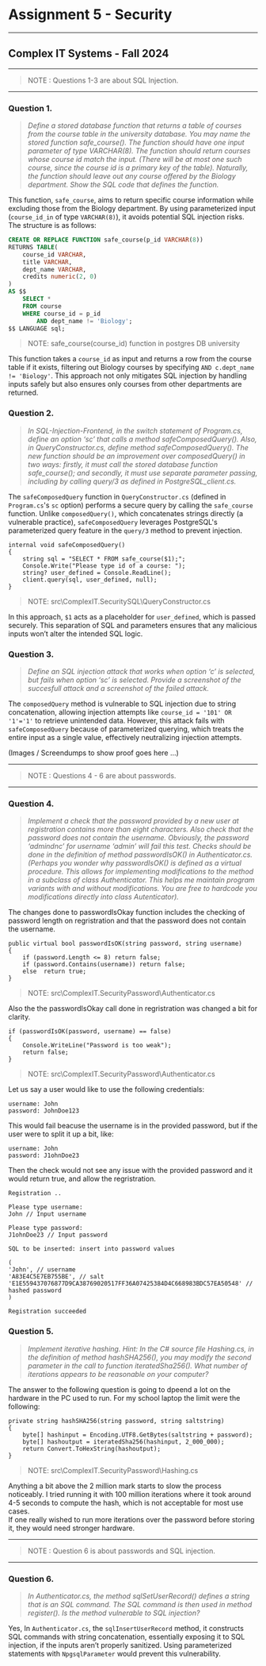 # Assignment 5 - Security
---
## Complex IT Systems - Fall 2024
---
> NOTE : Questions 1-3 are about SQL Injection.
---  

### Question 1. 
> *Define a stored database function that returns a table of courses from the course table in the university database. You may name the stored function safe_course(). The function should have one input parameter of type VARCHAR(8). The function should return courses whose course id match the input. (There will be at most one such course, since the course id is a primary key of the table). Naturally, the function should leave out any course offered by the Biology department. Show the SQL code that defines the function.*  

This function, `safe_course`, aims to return specific course information while excluding those from the Biology department. By using parameterized input (`course_id_in` of type `VARCHAR(8)`), it avoids potential SQL injection risks. The structure is as follows:  

```sql
CREATE OR REPLACE FUNCTION safe_course(p_id VARCHAR(8))
RETURNS TABLE(
    course_id VARCHAR,
    title VARCHAR,
    dept_name VARCHAR,
    credits numeric(2, 0)
) 
AS $$
    SELECT * 
    FROM course 
    WHERE course_id = p_id 
        AND dept_name != 'Biology';
$$ LANGUAGE sql;
```

> NOTE: safe_course(course_id) function in postgres DB university  

This function takes a `course_id` as input and returns a row from the course table if it exists, filtering out Biology courses by specifying `AND c.dept_name != 'Biology'`. This approach not only mitigates SQL injection by handling inputs safely but also ensures only courses from other departments are returned.  

### Question 2. 
> *In SQL-Injection-Frontend, in the switch statement of Program.cs, define an option ‘sc’ that calls a method safeComposedQuery(). Also, in QueryConstructor.cs, define method safeComposedQuery(). The new function should be an improvement over composedQuery() in two ways: firstly, it must call the stored database function safe_course(); and secondly, it must use separate parameter passing, including by calling query/3 as defined in PostgreSQL_client.cs.*
> 
The `safeComposedQuery` function in `QueryConstructor.cs` (defined in `Program.cs`'s `sc` option) performs a secure query by calling the `safe_course` function. Unlike `composedQuery()`, which concatenates strings directly (a vulnerable practice), `safeComposedQuery` leverages PostgreSQL's parameterized query feature in the `query/3` method to prevent injection.  

```Csharp
internal void safeComposedQuery()
{
    string sql = "SELECT * FROM safe_course($1);";
    Console.Write("Please type id of a course: ");
    string? user_defined = Console.ReadLine();
    client.query(sql, user_defined, null);
}
``` 

> NOTE: src\ComplexIT.SecuritySQL\QueryConstructor.cs

In this approach, `$1` acts as a placeholder for `user_defined`, which is passed securely. This separation of SQL and parameters ensures that any malicious inputs won’t alter the intended SQL logic.  

### Question 3. 
> *Define an SQL injection attack that works when option ‘c’ is selected, but fails when option ‘sc’ is selected. Provide a screenshot of the succesfull attack and a screenshot of the failed attack.*

The `composedQuery` method is vulnerable to SQL injection due to string concatenation, allowing injection attempts like `course_id = '101' OR '1'='1'` to retrieve unintended data. However, this attack fails with `safeComposedQuery` because of parameterized querying, which treats the entire input as a single value, effectively neutralizing injection attempts.  

(Images / Screendumps to show proof goes here ...)

---
> NOTE : Questions 4 - 6 are about passwords.
---
### Question 4. 
> *Implement a check that the password provided by a new user at registration contains more than eight characters. Also check that the password does not contain the username. Obviously, the password ‘admindnc’ for username ‘admin’ will fail this test. Checks should be done in the definition of method passwordIsOK() in Authenticator.cs. (Perhaps you wonder why passwordIsOK() is defined as a virtual procedure. This allows for implementing modifications to the method in a subclass of class Authenticator. This helps me maintain program variants with and without modifications. You are free to hardcode you modifications directly into class Autenticator).*  

The changes done to passwordIsOkay function includes the checking of password length on regristration and that the password does not contain the username.  

```Csharp
public virtual bool passwordIsOK(string password, string username) 
{
    if (password.Length <= 8) return false;
    if (password.Contains(username)) return false;
    else  return true;
}
```

> NOTE: src\ComplexIT.SecurityPassword\Authenticator.cs  

Also the the passwordIsOkay call done in regristration was changed a bit for clarity.  

```Csharp
if (passwordIsOK(password, username) == false) 
{
    Console.WriteLine("Password is too weak");
    return false;
}
```

> NOTE: src\ComplexIT.SecurityPassword\Authenticator.cs  

Let us say a user would like to use the following credentials:  

```text
username: John
password: JohnDoe123
```

This would fail beacuse the username is in the provided password, but if the user were to split it up a bit, like:  

```text
username: John
password: J1ohnDoe23
```

Then the check would not see any issue with the provided password and it would return true, and allow the regristration.  

```text
Registration ..

Please type username: 
John // Input username

Please type password: 
J1ohnDoe23 // Input password

SQL to be inserted: insert into password values 

(
'John', // username
'A83E4C5E7EB755BE', // salt
'E1E559437076877D9CA38769020517FF36A07425384D4C668983BDC57EA50548' // hashed password
)

Registration succeeded
```

### Question 5. 
> *Implement iterative hashing. Hint: In the C# source file Hashing.cs, in the definition of method hashSHA256(), you may modify the second parameter in the call to function iteratedSha256(). What number of iterations appears to be reasonable on your computer?*  

The answer to the following question is going to dpeend a lot on the hardware in the PC used to run. For my school laptop the limit were the following:  

```Csharp
private string hashSHA256(string password, string saltstring) 
{
    byte[] hashinput = Encoding.UTF8.GetBytes(saltstring + password); 
    byte[] hashoutput = iteratedSha256(hashinput, 2_000_000);
    return Convert.ToHexString(hashoutput);
}
```

>NOTE: src\ComplexIT.SecurityPassword\Hashing.cs  

Anything a bit above the 2 million mark starts to slow the process noticeably. I tried running it with 100 million iterations where it took around 4-5 seconds to compute the hash, which is not acceptable for most use cases. \
If one really wished to run more iterations over the password before storing it, they would need stronger hardware.  

---
> NOTE : Question 6 is about passwords and SQL injection.  
---
### Question 6. 
> *In Authenticator.cs, the method sqlSetUserRecord() defines a string that is an SQL command. The SQL command is then used in method register(). Is the method vulnerable to SQL injection?*  

Yes, In `Authenticator.cs`, the `sqlInsertUserRecord` method, it constructs SQL commands with string concatenation, essentially exposing it to SQL injection, if the inputs aren’t properly sanitized. Using parameterized statements with `NpgsqlParameter` would prevent this vulnerability.
